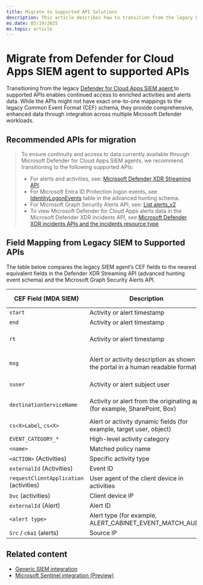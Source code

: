 ```yaml
---
title: Migrate to Supported API Solutions
description: This article describes how to transition from the legacy Defender for Cloud Apps SIEM agent to supported APIs.
ms.date: 05/19/2025
ms.topic: article
---
```


# Migrate from Defender for Cloud Apps SIEM agent to supported APIs

Transitioning from the legacy [Defender for Cloud Apps SIEM agent ](siem.md) to supported APIs enables continued access to enriched activities and alerts data. While the APIs might not have exact one-to-one mappings to the legacy Common Event Format (CEF) schema, they provide comprehensive, enhanced data through integration across multiple Microsoft Defender workloads.

## Recommended APIs for migration

> To ensure continuity and access to data currently available through Microsoft Defender for Cloud Apps SIEM agents, we recommend transitioning to the following supported APIs:
>
> - For alerts and activities, see: [Microsoft Defender XDR Streaming API](/defender-xdr/streaming-api).
> - For Microsoft Entra ID Protection logon events, see [IdentityLogonEvents](/defender-xdr/advanced-hunting-identitylogonevents-table) table in the advanced hunting schema. 
> - For Microsoft Graph Security Alerts API, see: [List alerts_v2](/graph/api/security-list-alerts_v2?view=graph-rest-1.0&tabs=http&preserve-view=true)
> - To view Microsoft Defender for Cloud Apps alerts data in the Microsoft Defender XDR incidents API, see [Microsoft Defender XDR incidents APIs and the incidents resource type](/graph/api/security-list-alerts_v2?view=graph-rest-1.0&tabs=http&preserve-view=true)

## Field Mapping from Legacy SIEM to Supported APIs

The table below compares the legacy SIEM agent’s CEF fields to the nearest equivalent fields in the Defender XDR Streaming API (advanced hunting event schema) and the Microsoft Graph Security Alerts API.


| CEF Field (MDA SIEM)                  | Description                                                 | Defender XDR Streaming API (CloudAppEvents/AlertEvidence/AlertInfo)                             | Graph Security Alerts API (v2)                                 |
|---------------------------------------|-------------------------------------------------------------|--------------------------------------------------------------------------------------------------|----------------------------------------------------------------|
| `start`                               | Activity or alert timestamp                                 | `Timestamp`                                                                                      | `firstActivityDateTime`                                        |
| `end`                                 | Activity or alert timestamp                                 | None                                                                                             | `lastActivityDateTime`                                         |
| `rt`                                  | Activity or alert timestamp                                 | `createdDateTime`                                                                                | `createdDateTime` / `lastUpdateDateTime` / `resolvedDateTime`  |
| `msg`                                 | Alert or activity description as shown in the portal in a human readable format             | The closest structured fields that contribute to a similar description: `actorDisplayName`, `ObjectName`, `ActionType`, `ActivityType`        | `description`                                                  |
| `suser`                               | Activity or alert subject user                              | `AccountObjectId`, `AccountId`, `AccountDisplayName`                                             | See `userEvidence` resource type                               |
| `destinationServiceName`              | Activity or alert from the originating app (for example, SharePoint, Box)                     | `CloudAppEvents > Application`                                                                   | See `cloudApplicationEvidence` resource type                   |
| `cs<X>Label`, `cs<X>`                 | Alert or activity dynamic fields (for example, target user, object)                  | `Entities`, `Evidence`, `additionalData`, `ActivityObjects`                                      | Various `alertEvidence` resource types                         |
| `EVENT_CATEGORY_*`                    | High-level activity category                                | `ActivityType` / `ActionType`                                                                    | `category`                                                     |
| `<name>`                              | Matched policy name                                         | `Title`, `alertPolicyId`                                                                         | `Title`, `alertPolicyId`                                       |
| `<ACTION>` (Activities)               | Specific activity type                                      | `ActionType`                                                                                     | N/A                                                            |
| `externalId` (Activities)             | Event ID                                                    | `ReportId`                                                                                       | N/A                                                            |
| `requestClientApplication` (activities)| User agent of the client device in activities                               | `UserAgent`                                                                                      | N/A                                                            |
| `Dvc` (activities)                    | Client device IP                                            | `IPAddress`                                                                                      | N/A                                                            |
| `externalId` (Alert)                  | Alert ID                                                    | `AlertId`                                                                                        | `id`                                                           |
| `<alert type>`                        | Alert type (for example, ALERT_CABINET_EVENT_MATCH_AUDI)           | -                                                                                                | -                                                              |
| `Src` / `c6a1` (alerts)               | Source IP                                                   | `IPAddress`                                                                                      | `ipEvidence` resource type                                     |


## Related content

- [Generic SIEM integration](siem.md)
- [Microsoft Sentinel integration (Preview)](siem-sentinel.md)